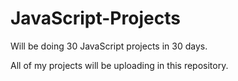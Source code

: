 # JavaScript-Projects

Will be doing 30 JavaScript projects in 30 days. 

All of my projects will be uploading in this repository.
